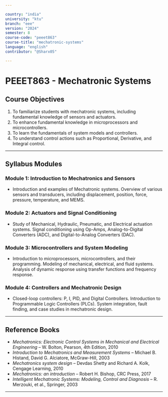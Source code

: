 ```yaml
---

country: "india"
university: "ktu"
branch: "eee"
version: "2024"
semester: 8
course-code: "peeet863"
course-title: "mechatronic-systems"
language: "english"
contributor: "@Sharx05"

---
```


# PEEET863 - Mechatronic Systems

## Course Objectives

1.  To familiarize students with mechatronic systems, including fundamental knowledge of sensors and actuators.
2.  To enhance fundamental knowledge in microprocessors and microcontrollers.
3.  To learn the fundamentals of system models and controllers.
4.  To understand control actions such as Proportional, Derivative, and Integral control.

---

## Syllabus Modules

### Module 1: Introduction to Mechatronics and Sensors

-   Introduction and examples of Mechatronic systems. Overview of various sensors and transducers, including displacement, position, force, pressure, temperature, and MEMS.

### Module 2: Actuators and Signal Conditioning

-   Study of Mechanical, Hydraulic, Pneumatic, and Electrical actuation systems. Signal conditioning using Op-Amps, Analog-to-Digital Converters (ADC), and Digital-to-Analog Converters (DAC).

### Module 3: Microcontrollers and System Modeling

-   Introduction to microprocessors, microcontrollers, and their programming. Modeling of mechanical, electrical, and fluid systems. Analysis of dynamic response using transfer functions and frequency response.

### Module 4: Controllers and Mechatronic Design

-   Closed-loop controllers: P, I, PID, and Digital Controllers. Introduction to Programmable Logic Controllers (PLCs). System integration, fault finding, and case studies in mechatronic design.

---

## Reference Books

-   *Mechatronics: Electronic Control Systems in Mechanical and Electrical Engineering* – W. Bolton, Pearson, 4th Edition, 2010
-   *Introduction to Mechatronics and Measurement Systems* – Michael B. Histand, David G. Alciatore, McGraw-Hill, 2003
-   *Mechatronics system design* – Devdas Shetty and Richard A. Kolk, Cengage Learning, 2010
-   *Mechatronics: an introduction* – Robert H. Bishop, CRC Press, 2017
-   *Intelligent Mechatronic Systems: Modeling, Control and Diagnosis* – R. Merzouki, et al., Springer, 2003

---
